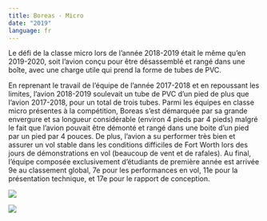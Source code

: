 ```yaml
---
title: Boreas - Micro
date: "2019"
language: fr
---
```

Le défi de la classe micro lors de l’année 2018-2019 était le même qu’en 2019-2020, soit l’avion conçu pour être désassemblé et rangé dans une boîte, avec une charge utile qui prend la forme de tubes de PVC.

En reprenant le travail de l’équipe de l’année 2017-2018 et en repoussant les limites, l’avion 2018-2019 soulevait un tube de PVC d’un pied de plus que l’avion 2017-2018, pour un total de trois tubes. Parmi les équipes en classe micro présentes à la compétition, Boreas s’est démarquée par sa grande envergure et sa longueur considérable (environ 4 pieds par 4 pieds) malgré le fait que l’avion pouvait être démonté et rangé dans une boite d’un pied par un pied par 4 pouces. De plus, l’avion a su performer très bien et assurer un vol stable dans les conditions difficiles de Fort Worth lors des jours de démonstrations en vol (beaucoup de vent et de rafales). Au final, l’équipe composée exclusivement d’étudiants de première année est arrivée 9e au classement global,  7e pour les performances en vol, 11e pour la présentation technique, et 17e pour le rapport de conception.

![](https://res.cloudinary.com/decninixz/image/upload/v1595360823/avion_cargo_site_web_full_res-2674_gwmrqj.jpg)

![](https://res.cloudinary.com/decninixz/image/upload/v1595360824/avion_cargo_site_web_full_res-2760_jrpymz.jpg)